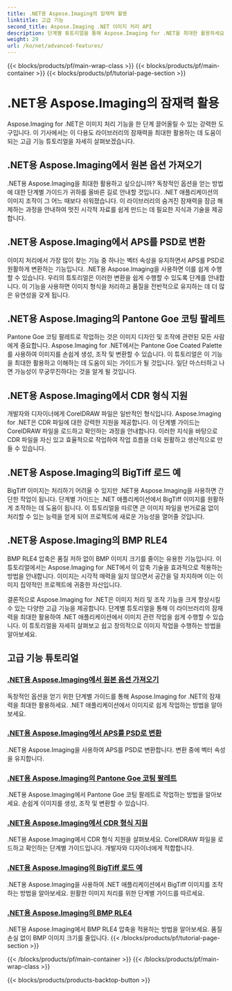 ```yaml
---
title: .NET용 Aspose.Imaging의 잠재력 활용
linktitle: 고급 기능
second_title: Aspose.Imaging .NET 이미지 처리 API
description: 단계별 튜토리얼을 통해 Aspose.Imaging for .NET을 최대한 활용하세요. 원본 옵션을 잠금 해제하고 손쉽게 이미지 작업을 수행하는 방법을 알아보세요.
weight: 29
url: /ko/net/advanced-features/
---
```


{{< blocks/products/pf/main-wrap-class >}}
{{< blocks/products/pf/main-container >}}
{{< blocks/products/pf/tutorial-page-section >}}

# .NET용 Aspose.Imaging의 잠재력 활용


Aspose.Imaging for .NET은 이미지 처리 기능을 한 단계 끌어올릴 수 있는 강력한 도구입니다. 이 기사에서는 이 다용도 라이브러리의 잠재력을 최대한 활용하는 데 도움이 되는 고급 기능 튜토리얼을 자세히 살펴보겠습니다.

## .NET용 Aspose.Imaging에서 원본 옵션 가져오기

.NET용 Aspose.Imaging을 최대한 활용하고 싶으십니까? 독창적인 옵션을 얻는 방법에 대한 단계별 가이드가 귀하를 올바른 길로 안내할 것입니다. .NET 애플리케이션의 이미지 조작이 그 어느 때보다 쉬워졌습니다. 이 라이브러리의 숨겨진 잠재력을 잠금 해제하는 과정을 안내하여 멋진 시각적 자료를 쉽게 만드는 데 필요한 지식과 기술을 제공합니다.

## .NET용 Aspose.Imaging에서 APS를 PSD로 변환

이미지 처리에서 가장 많이 찾는 기능 중 하나는 벡터 속성을 유지하면서 APS를 PSD로 원활하게 변환하는 기능입니다. .NET용 Aspose.Imaging을 사용하면 이를 쉽게 수행할 수 있습니다. 우리의 튜토리얼은 이러한 변환을 쉽게 수행할 수 있도록 단계를 안내합니다. 이 기능을 사용하면 이미지 형식을 처리하고 품질을 전반적으로 유지하는 데 더 많은 유연성을 갖게 됩니다.

## .NET용 Aspose.Imaging의 Pantone Goe 코팅 팔레트

Pantone Goe 코팅 팔레트로 작업하는 것은 이미지 디자인 및 조작에 관련된 모든 사람에게 중요합니다. Aspose.Imaging for .NET에서는 Pantone Goe Coated Palette를 사용하여 이미지를 손쉽게 생성, 조작 및 변환할 수 있습니다. 이 튜토리얼은 이 기능을 최대한 활용하고 이해하는 데 도움이 되는 가이드가 될 것입니다. 일단 마스터하고 나면 가능성이 무궁무진하다는 것을 알게 될 것입니다.

## .NET용 Aspose.Imaging에서 CDR 형식 지원

개발자와 디자이너에게 CorelDRAW 파일은 일반적인 형식입니다. Aspose.Imaging for .NET은 CDR 파일에 대한 강력한 지원을 제공합니다. 이 단계별 가이드는 CorelDRAW 파일을 로드하고 확인하는 과정을 안내합니다. 이러한 지식을 바탕으로 CDR 파일을 자신 있고 효율적으로 작업하여 작업 흐름을 더욱 원활하고 생산적으로 만들 수 있습니다.

## .NET용 Aspose.Imaging의 BigTiff 로드 예

BigTiff 이미지는 처리하기 어려울 수 있지만 .NET용 Aspose.Imaging을 사용하면 간단한 작업이 됩니다. 단계별 가이드는 .NET 애플리케이션에서 BigTiff 이미지를 원활하게 조작하는 데 도움이 됩니다. 이 튜토리얼을 따르면 큰 이미지 파일을 번거로움 없이 처리할 수 있는 능력을 얻게 되어 프로젝트에 새로운 가능성을 열어줄 것입니다.

## .NET용 Aspose.Imaging의 BMP RLE4

BMP RLE4 압축은 품질 저하 없이 BMP 이미지 크기를 줄이는 유용한 기능입니다. 이 튜토리얼에서는 Aspose.Imaging for .NET에서 이 압축 기술을 효과적으로 적용하는 방법을 안내합니다. 이미지는 시각적 매력을 잃지 않으면서 공간을 덜 차지하며 이는 이미지 집약적인 프로젝트에 귀중한 자산입니다.

결론적으로 Aspose.Imaging for .NET은 이미지 처리 및 조작 기능을 크게 향상시킬 수 있는 다양한 고급 기능을 제공합니다. 단계별 튜토리얼을 통해 이 라이브러리의 잠재력을 최대한 활용하여 .NET 애플리케이션에서 이미지 관련 작업을 쉽게 수행할 수 있습니다. 이 튜토리얼을 자세히 살펴보고 쉽고 창의적으로 이미지 작업을 수행하는 방법을 알아보세요.
## 고급 기능 튜토리얼
### [.NET용 Aspose.Imaging에서 원본 옵션 가져오기](./get-original-options/)
독창적인 옵션을 얻기 위한 단계별 가이드를 통해 Aspose.Imaging for .NET의 잠재력을 최대한 활용하세요. .NET 애플리케이션에서 이미지로 쉽게 작업하는 방법을 알아보세요.
### [.NET용 Aspose.Imaging에서 APS를 PSD로 변환](./convert-aps-to-psd/)
.NET용 Aspose.Imaging을 사용하여 APS를 PSD로 변환합니다. 변환 중에 벡터 속성을 유지합니다.
### [.NET용 Aspose.Imaging의 Pantone Goe 코팅 팔레트](./pantone-goe-coated-palette/)
.NET용 Aspose.Imaging에서 Pantone Goe 코팅 팔레트로 작업하는 방법을 알아보세요. 손쉽게 이미지를 생성, 조작 및 변환할 수 있습니다.
### [.NET용 Aspose.Imaging에서 CDR 형식 지원](./support-of-cdr-format/)
.NET용 Aspose.Imaging에서 CDR 형식 지원을 살펴보세요. CorelDRAW 파일을 로드하고 확인하는 단계별 가이드입니다. 개발자와 디자이너에게 적합합니다.
### [.NET용 Aspose.Imaging의 BigTiff 로드 예](./bigtiff-load-example/)
.NET용 Aspose.Imaging을 사용하여 .NET 애플리케이션에서 BigTiff 이미지를 조작하는 방법을 알아보세요. 원활한 이미지 처리를 위한 단계별 가이드를 따르세요.
### [.NET용 Aspose.Imaging의 BMP RLE4](./bmp-rle4/)
.NET용 Aspose.Imaging에서 BMP RLE4 압축을 적용하는 방법을 알아보세요. 품질 손실 없이 BMP 이미지 크기를 줄입니다.
{{< /blocks/products/pf/tutorial-page-section >}}

{{< /blocks/products/pf/main-container >}}
{{< /blocks/products/pf/main-wrap-class >}}

{{< blocks/products/products-backtop-button >}}
